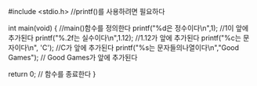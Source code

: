 #include <stdio.h> //printf()를 사용하려면 필요하다

int main(void) {  //main()함수를 정의한다
  printf("%d은 정수이다\n",1); //1이 앞에 추가된다
  printf("%.2f는 실수이다\n",1.12); //1.12가 앞에 추가된다
  printf("%c는 문자이다\n", 'C'); //C가 앞에 추가된다
  printf("%s는 문자들의나열이다\n","Good Games"); // Good Games가 앞에 추가된다

  return 0; // 함수를 종료한다
}
